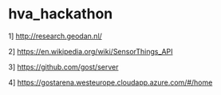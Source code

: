 # hva_hackathon

1] http://research.geodan.nl/

2] https://en.wikipedia.org/wiki/SensorThings_API

3] https://github.com/gost/server

4] https://gostarena.westeurope.cloudapp.azure.com/#/home
